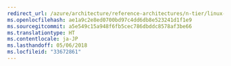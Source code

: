 ```yaml
---
redirect_url: /azure/architecture/reference-architectures/n-tier/linux-vm
ms.openlocfilehash: ae1a9c2e8ed0700bd97c4dd6db8e523241d1f1e9
ms.sourcegitcommit: a5e549c15a948f6fb5cec786dbddc8578af3be66
ms.translationtype: HT
ms.contentlocale: ja-JP
ms.lasthandoff: 05/06/2018
ms.locfileid: "33672861"
---
```

